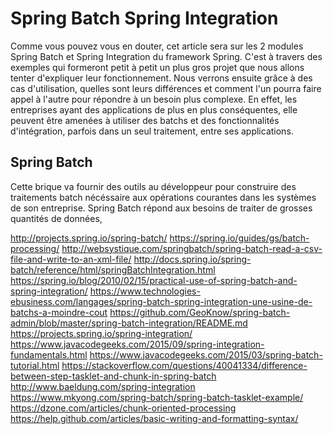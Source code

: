 # Spring Batch Spring Integration

Comme vous pouvez vous en douter, cet article sera sur les 2 modules Spring Batch et Spring Integration du framework Spring. C'est à travers des exemples qui formeront petit à petit un plus gros projet que nous allons tenter d'expliquer leur fonctionnement. Nous verrons ensuite grâce à des cas d'utilisation, quelles sont leurs différences et comment l'un pourra faire appel à l'autre pour répondre à un besoin plus complexe.
En effet, les entreprises ayant des applications de plus en plus conséquentes, elle peuvent être amenées à utiliser des batchs et des fonctionnalités d'intégration, parfois dans un seul traitement, entre ses applications.

## Spring Batch

Cette brique va fournir des outils au développeur pour construire des traitements batch nécéssaire aux opérations courantes dans les systèmes de son entreprise.
Spring Batch répond aux besoins de traiter de grosses quantités de données, 

http://projects.spring.io/spring-batch/
https://spring.io/guides/gs/batch-processing/
http://websystique.com/springbatch/spring-batch-read-a-csv-file-and-write-to-an-xml-file/
http://docs.spring.io/spring-batch/reference/html/springBatchIntegration.html
https://spring.io/blog/2010/02/15/practical-use-of-spring-batch-and-spring-integration/
https://www.technologies-ebusiness.com/langages/spring-batch-spring-integration-une-usine-de-batchs-a-moindre-cout
https://github.com/GeoKnow/spring-batch-admin/blob/master/spring-batch-integration/README.md
https://projects.spring.io/spring-integration/
https://www.javacodegeeks.com/2015/09/spring-integration-fundamentals.html
https://www.javacodegeeks.com/2015/03/spring-batch-tutorial.html
https://stackoverflow.com/questions/40041334/difference-between-step-tasklet-and-chunk-in-spring-batch
http://www.baeldung.com/spring-integration
https://www.mkyong.com/spring-batch/spring-batch-tasklet-example/
https://dzone.com/articles/chunk-oriented-processing
https://help.github.com/articles/basic-writing-and-formatting-syntax/
